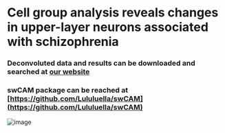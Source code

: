 # Cell group analysis reveals changes in upper-layer neurons associated with schizophrenia

### Deconvoluted data and results can be downloaded and searched at [our website](http://lbpg.upstate.edu/module_search/)
### swCAM package can be reached at [https://github.com/Lululuella/swCAM](https://github.com/Lululuella/swCAM)

![image](https://github.com/RujiaDai/CellSpecificAnalysis/blob/master/figures/figures1.png)
